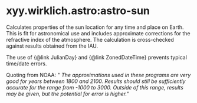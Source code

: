 # xyy.wirklich.astro:astro-sun

Calculates properties of the sun location for any time and place on Earth. This is fit for astronomical use and
includes approximate corrections for the refractive index of the atmosphere. The calculation is cross-checked
against results obtained from the IAU.
<p>
The use of {@link JulianDay} and {@link ZonedDateTime} prevents typical time/date errors.
<p>
Quoting from NOAA: "
<i>
The approximations used in these programs are very good for years between 1800 and 2100. Results should still
be sufficiently accurate for the range from -1000 to 3000. Outside of this range, results may be given, but
the potential for error is higher."
</i>
